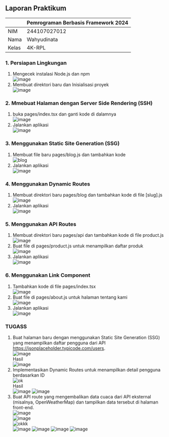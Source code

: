 ## Laporan Praktikum

|  | Pemrograman Berbasis Framework 2024 |
|--|--|
| NIM |  244107027012|
| Nama |  Wahyudinata |
| Kelas | 4K-RPL |

### 1. Persiapan Lingkungan
1. Mengecek instalasi Node.js dan npm <br>
![image](https://github.com/user-attachments/assets/d4301c74-2af7-4273-9f1d-74eebc2b2a7e) <br>
2. Membuat direktori baru dan Inisialisasi proyek <br>
![image](https://github.com/user-attachments/assets/c9b9f7b5-ec22-42f0-b393-4a2aa27b8efb) <br>

### 2. Mmebuat Halaman dengan Server Side Rendering (SSH) 
1. buka pages/index.tsx  dan ganti kode di dalamnya <br>
![image](https://github.com/user-attachments/assets/3ce8776f-d3e5-4f1f-b204-1e28260e39ee) <br>
2. Jalankan aplikasi <br>
![image](https://github.com/user-attachments/assets/0412ddda-b63e-4964-a36c-032d86496062) <br>

### 3. Menggunakan Static Site Generation (SSG)
1. Membuat file baru pages/blog.js dan tambahkan kode <br>
![blog](https://github.com/user-attachments/assets/50e3b2d0-877f-4ce3-8560-386fe41c2b0e) <br>
2. Jalankan aplikasi <br>
![image](https://github.com/user-attachments/assets/82411252-ea24-43cb-a8f4-61d6a23c475e) <br>

### 4. Menggunakan Dynamic Routes
1. Membuat direktori baru pages/blog dan tambahkan kode di file [slug].js <br>
![image](https://github.com/user-attachments/assets/3a8e216c-272c-42b5-912c-dbade6880287) <br>
2. Jalankan aplikasi <br>
![image](https://github.com/user-attachments/assets/b8944017-fe3e-4608-84e9-a37012460235) <br>

### 5. Menggunakan API Routes
1. Membuat direktori baru pages/api dan tambahkan kode di file product.js <br>
![image](https://github.com/user-attachments/assets/37ad731a-2b20-4d11-af95-31cf461c845c)<br>
2. Buat file di pages/product.js untuk menampilkan daftar produk <br>
![image](https://github.com/user-attachments/assets/3d728578-24ed-41d8-8e26-cb521a222999)<br>
3. Jalankan aplikasi <br>
![image](https://github.com/user-attachments/assets/95bf73dd-c7e2-4f35-a7da-83d73a76a935) <br>

### 6. Menggunakan Link Component
1. Tambahkan kode di file pages/index.tsx <br>
![image](https://github.com/user-attachments/assets/c90de9dd-9d99-494f-96a4-815f8e0204b8) <br>
2. Buat file di pages/about.js untuk halaman tentang kami <br>
![image](https://github.com/user-attachments/assets/fc213f80-790e-4c82-baf0-cb0b154aebec) <br>
3. Jalankan aplikasi <br>
![image](https://github.com/user-attachments/assets/c8ef65e1-5749-4b96-91f4-525686db29cf) <br>

### TUGASS
1. Buat halaman baru dengan menggunakan Static Site Generation (SSG) yang menampilkan daftar 
pengguna dari API https://jsonplaceholder.typicode.com/users. <br>
![image](https://github.com/user-attachments/assets/f50a9f85-6d4d-4bd1-abb3-a03aa759c954) <br>
Hasil <br>
![image](https://github.com/user-attachments/assets/c39a0717-636f-4d65-8a54-2a14e9f7ef05) <br>
2. Implementasikan Dynamic Routes untuk menampilkan detail pengguna berdasarkan ID <br>
![ok](https://github.com/user-attachments/assets/95443bce-4be7-4910-b5ca-6fa8672768c9) <br>
Hasil <br>
![image](https://github.com/user-attachments/assets/59f045c6-3e82-491e-9e93-00428a8e7386)
![image](https://github.com/user-attachments/assets/148c7d47-f8ce-46a7-b473-13e3e0cab697) <br>
3. Buat API route yang mengembalikan data cuaca dari API eksternal (misalnya, OpenWeatherMap) dan tampilkan data tersebut di halaman front-end. <br>
![image](https://github.com/user-attachments/assets/f132616c-b7ed-44aa-ac8b-177575561874) <br>
![image](https://github.com/user-attachments/assets/da5c16e1-2c68-4fe6-8d02-8524922d9c90) <br>
![okkk](https://github.com/user-attachments/assets/3c0785a2-0a3e-4168-9b57-ba6ea4df91c4) <br>
![image](https://github.com/user-attachments/assets/cbcd9183-34b2-46c0-a533-53a32558ad09)
![image](https://github.com/user-attachments/assets/4b7884e5-2bd7-490a-b97f-8f091e53c1d5)
![image](https://github.com/user-attachments/assets/c14e79b1-57c7-4bb7-af06-428d3ed0d26d)
![image](https://github.com/user-attachments/assets/6360ace1-0e4e-468c-97f8-1e9d3b80542a)






























